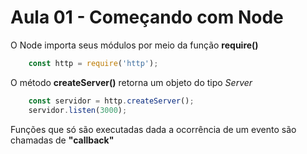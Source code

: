 # Aula 01 - Começando com Node

O Node importa seus módulos por meio da função **require()**
```javascript
    const http = require('http');
```
O método **createServer()** retorna um objeto do tipo *Server*
```javascript
    const servidor = http.createServer();
    servidor.listen(3000);
```
Funções que só são executadas dada a ocorrência de um evento são chamadas de **"callback"**

